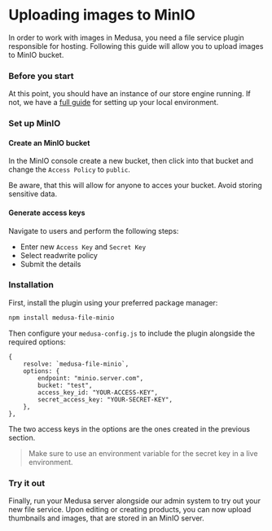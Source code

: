 # Uploading images to MinIO

In order to work with images in Medusa, you need a file service plugin responsible for hosting. Following this guide will allow you to upload images to MinIO bucket.

### Before you start

At this point, you should have an instance of our store engine running. If not, we have a [full guide](https://docs.medusajs.com/tutorial/set-up-your-development-environment) for setting up your local environment.

### Set up MinIO

#### Create an MinIO bucket

In the MinIO console create a new bucket, then click into that bucket and change the `Access Policy` to `public`.

Be aware, that this will allow for anyone to acces your bucket. Avoid storing sensitive data.

#### Generate access keys

Navigate to users and perform the following steps:

- Enter new `Access Key` and `Secret Key`
- Select readwrite policy
- Submit the details

### Installation

First, install the plugin using your preferred package manager:

```bash npm2yarn
npm install medusa-file-minio
```

Then configure your `medusa-config.js` to include the plugin alongside the required options:

```=javascript
{
    resolve: `medusa-file-minio`,
    options: {
        endpoint: "minio.server.com",
        bucket: "test",
        access_key_id: "YOUR-ACCESS-KEY",
        secret_access_key: "YOUR-SECRET-KEY",
    },
},
```

The two access keys in the options are the ones created in the previous section.

> Make sure to use an environment variable for the secret key in a live environment.

### Try it out

Finally, run your Medusa server alongside our admin system to try out your new file service. Upon editing or creating products, you can now upload thumbnails and images, that are stored in an MinIO server.
